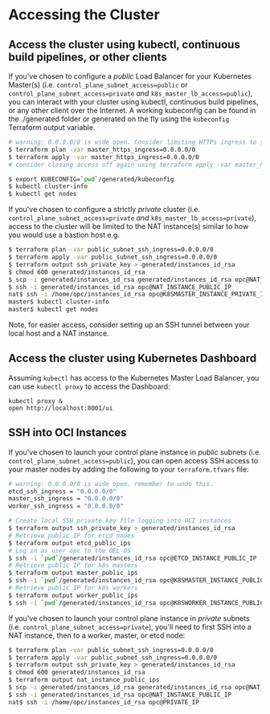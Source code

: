 # Accessing the Cluster

## Access the cluster using kubectl, continuous build pipelines, or other clients

If you've chosen to configure a _public_ Load Balancer for your Kubernetes Master(s) (i.e. `control_plane_subnet_access=public` or 
`control_plane_subnet_access=private` _and_ `k8s_master_lb_access=public`), you can interact with your cluster using kubectl, continuous build 
pipelines, or any other client over the Internet. A working kubeconfig can be found in the ./generated folder or generated on the fly using the `kubeconfig` Terraform output variable.

```bash
# warning: 0.0.0.0/0 is wide open. Consider limiting HTTPs ingress to smaller set of IPs.
$ terraform plan -var master_https_ingress=0.0.0.0/0
$ terraform apply -var master_https_ingress=0.0.0.0/0
# consider closing access off again using terraform apply -var master_https_ingress=10.0.0.0/16
```

```bash
$ export KUBECONFIG=`pwd`/generated/kubeconfig
$ kubectl cluster-info
$ kubectl get nodes
```

If you've chosen to configure a strictly _private_ cluster (i.e. `control_plane_subnet_access=private` _and_ `k8s_master_lb_access=private`), 
access to the cluster will be limited to the NAT instance(s) similar to how you would use a bastion host e.g.

```bash
$ terraform plan -var public_subnet_ssh_ingress=0.0.0.0/0
$ terraform apply -var public_subnet_ssh_ingress=0.0.0.0/0
$ terraform output ssh_private_key > generated/instances_id_rsa
$ chmod 600 generated/instances_id_rsa
$ scp -i generated/instances_id_rsa generated/instances_id_rsa opc@NAT_INSTANCE_PUBLIC_IP:/home/opc/
$ ssh -i generated/instances_id_rsa opc@NAT_INSTANCE_PUBLIC_IP
nat$ ssh -i /home/opc/instances_id_rsa opc@K8SMASTER_INSTANCE_PRIVATE_IP
master$ kubectl cluster-info
master$ kubectl get nodes 
```

Note, for easier access, consider setting up an SSH tunnel between your local host and a NAT instance.

## Access the cluster using Kubernetes Dashboard

Assuming `kubectl` has access to the Kubernetes Master Load Balancer, you can use `kubectl proxy` to access the 
Dashboard:

```
kubectl proxy &
open http://localhost:8001/ui
```

## SSH into OCI Instances

If you've chosen to launch your control plane instance in _public_ subnets (i.e. `control_plane_subnet_access=public`), you can open
 access SSH access to your master nodes by adding the following to your `terraform.tfvars` file:

```bash
# warning: 0.0.0.0/0 is wide open. remember to undo this.
etcd_ssh_ingress = "0.0.0.0/0"
master_ssh_ingress = "0.0.0.0/0"
worker_ssh_ingress = "0.0.0.0/0"
```

```bash
# Create local SSH private key file logging into OCI instances
$ terraform output ssh_private_key > generated/instances_id_rsa
# Retrieve public IP for etcd nodes
$ terraform output etcd_public_ips
# Log in as user opc to the OEL OS
$ ssh -i `pwd`/generated/instances_id_rsa opc@ETCD_INSTANCE_PUBLIC_IP
# Retrieve public IP for k8s masters
$ terraform output master_public_ips
$ ssh -i `pwd`/generated/instances_id_rsa opc@K8SMASTER_INSTANCE_PUBLIC_IP
# Retrieve public IP for k8s workers
$ terraform output worker_public_ips
$ ssh -i `pwd`/generated/instances_id_rsa opc@K8SWORKER_INSTANCE_PUBLIC_IP
```

If you've chosen to launch your control plane instance in _private_ subnets (i.e. `control_plane_subnet_access=private`), you'll 
need to first SSH into a NAT instance, then to a worker, master, or etcd node:

```bash
$ terraform plan -var public_subnet_ssh_ingress=0.0.0.0/0
$ terraform apply -var public_subnet_ssh_ingress=0.0.0.0/0
$ terraform output ssh_private_key > generated/instances_id_rsa
$ chmod 600 generated/instances_id_rsa
$ terraform output nat_instance_public_ips
$ scp -i generated/instances_id_rsa generated/instances_id_rsa opc@NAT_INSTANCE_PUBLIC_IP:/home/opc/
$ ssh -i generated/instances_id_rsa opc@NAT_INSTANCE_PUBLIC_IP
nat$ ssh -i /home/opc/instances_id_rsa opc@PRIVATE_IP
```
